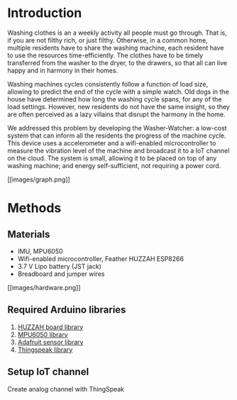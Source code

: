# Introduction
Washing clothes is an a weekly activity all people must go through. That is, if you are not filthy rich, or just filthy. Otherwise, in a common home, multiple residents have to share the washing machine, each resident have to use the resources time-efficiently. The clothes have to be timely transferred from the washer to the dryer, to the drawers, so that all can live happy and in harmony in their homes.

Washing machines cycles consistently follow a function of load size, allowing to predict the end of the cycle with a simple watch. Old dogs in the house have determined how long the washing cycle spans, for any of the load settings. However, new residents do not have the same insight, so they are often perceived as a lazy villains that disrupt the harmony in the home.

We addressed this problem by developing the Washer-Watcher: a low-cost system that can inform all the residents the progress of the machine cycle. This device uses a accelerometer and a wifi-enabled microcontroller to measure the vibration level of the machine and broadcast it to a IoT channel on the cloud. The system is small, allowing it to be placed on top of any washing machine; and energy self-sufficient, not requiring a power cord.

[[images/graph.png]]

# Methods
## Materials
* IMU, MPU6050
* Wifi-enabled microcontroller, Feather HUZZAH ESP8266
* 3.7 V Lipo battery (JST jack)
* Breadboard and jumper wires

[[images/hardware.png]]

## Required Arduino libraries
1. [HUZZAH board library](https://learn.adafruit.com/adafruit-feather-huzzah-esp8266/using-arduino-ide)
2. [MPU6050 library](https://github.com/adafruit/Adafruit_BNO055)
3. [Adafruit sensor library](https://github.com/adafruit/Adafruit_Sensor)
4. [Thingspeak library](https://github.com/mathworks/thingspeak-arduino)

## Setup IoT channel
Create analog channel with ThingSpeak